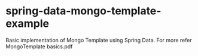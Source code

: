 # spring-data-mongo-template-example

Basic implementation of Mongo Template using Spring Data.
For more refer MongoTemplate basics.pdf

